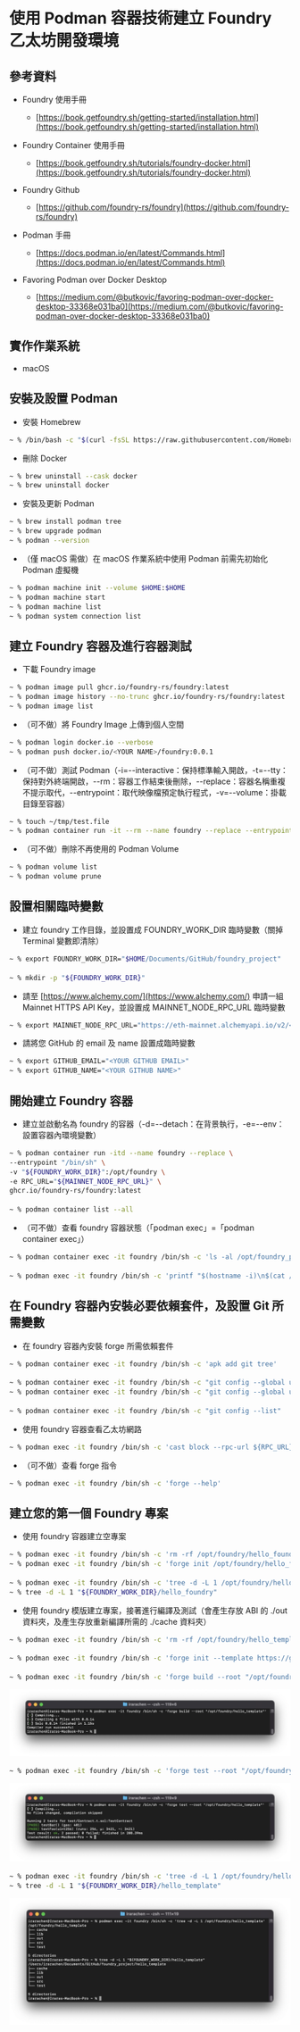 # 使用 Podman 容器技術建立 Foundry 乙太坊開發環境

## 參考資料

- Foundry 使用手冊

  - [https://book.getfoundry.sh/getting-started/installation.html](https://book.getfoundry.sh/getting-started/installation.html)

- Foundry Container 使用手冊

  - [https://book.getfoundry.sh/tutorials/foundry-docker.html](https://book.getfoundry.sh/tutorials/foundry-docker.html)

- Foundry Github

  - [https://github.com/foundry-rs/foundry](https://github.com/foundry-rs/foundry)

- Podman 手冊

  - [https://docs.podman.io/en/latest/Commands.html](https://docs.podman.io/en/latest/Commands.html)

- Favoring Podman over Docker Desktop
  - [https://medium.com/@butkovic/favoring-podman-over-docker-desktop-33368e031ba0](https://medium.com/@butkovic/favoring-podman-over-docker-desktop-33368e031ba0)

## 實作作業系統

- macOS

## 安裝及設置 Podman

- 安裝 Homebrew

```bash
~ % /bin/bash -c "$(curl -fsSL https://raw.githubusercontent.com/Homebrew/install/HEAD/install.sh)"
```

- 刪除 Docker

```bash
~ % brew uninstall --cask docker
~ % brew uninstall docker
```

- 安裝及更新 Podman

```bash
~ % brew install podman tree
~ % brew upgrade podman
~ % podman --version
```

- （僅 macOS 需做）在 macOS 作業系統中使用 Podman 前需先初始化 Podman 虛擬機

```bash
~ % podman machine init --volume $HOME:$HOME
~ % podman machine start
~ % podman machine list
~ % podman system connection list
```

## 建立 Foundry 容器及進行容器測試

- 下載 Foundry image

```bash
~ % podman image pull ghcr.io/foundry-rs/foundry:latest
~ % podman image history --no-trunc ghcr.io/foundry-rs/foundry:latest
~ % podman image list
```

- （可不做）將 Foundry Image 上傳到個人空間

```bash
~ % podman login docker.io --verbose
~ % podman push docker.io/<YOUR NAME>/foundry:0.0.1
```

- （可不做）測試 Podman（-i=--interactive：保持標準輸入開啟，-t=--tty：保持對外終端開啟，--rm：容器工作結束後刪除，--replace：容器名稱重複不提示取代，--entrypoint：取代映像檔預定執行程式，-v=--volume：掛載目錄至容器）

```bash
~ % touch ~/tmp/test.file
~ % podman container run -it --rm --name foundry --replace --entrypoint "" -v ~/tmp:/tmp ghcr.io/foundry-rs/foundry:latest /bin/sh -c 'ls -al /tmp'
```

- （可不做）刪除不再使用的 Podman Volume

```bash
~ % podman volume list
~ % podman volume prune
```

## 設置相關臨時變數

- 建立 foundry 工作目錄，並設置成 FOUNDRY_WORK_DIR 臨時變數（關掉 Terminal 變數即清除）

```bash
~ % export FOUNDRY_WORK_DIR="$HOME/Documents/GitHub/foundry_project"

~ % mkdir -p "${FOUNDRY_WORK_DIR}"
```

- 請至 [https://www.alchemy.com/](https://www.alchemy.com/) 申請一組 Mainnet HTTPS API Key，並設置成 MAINNET_NODE_RPC_URL 臨時變數

```bash
~ % export MAINNET_NODE_RPC_URL="https://eth-mainnet.alchemyapi.io/v2/<YOUR ALCHEMY API KEY>"
```

- 請將您 GitHub 的 email 及 name 設置成臨時變數

```bash
~ % export GITHUB_EMAIL="<YOUR GITHUB EMAIL>"
~ % export GITHUB_NAME="<YOUR GITHUB NAME>"
```

## 開始建立 Foundry 容器

- 建立並啟動名為 foundry 的容器（-d=--detach：在背景執行，-e=--env：設置容器內環境變數）

```bash
~ % podman container run -itd --name foundry --replace \
--entrypoint "/bin/sh" \
-v "${FOUNDRY_WORK_DIR}":/opt/foundry \
-e RPC_URL="${MAINNET_NODE_RPC_URL}" \
ghcr.io/foundry-rs/foundry:latest

~ % podman container list --all
```

- （可不做）查看 foundry 容器狀態（「podman exec」=「podman container exec」）

```bash
~ % podman container exec -it foundry /bin/sh -c 'ls -al /opt/foundry_project'

~ % podman exec -it foundry /bin/sh -c 'printf "$(hostname -i)\n$(cat /etc/hosts)\n$(cat /etc/resolv.conf)\n$(netstat -peanutlx)"'
```

## 在 Foundry 容器內安裝必要依賴套件，及設置 Git 所需變數

- 在 foundry 容器內安裝 forge 所需依賴套件

```bash
~ % podman container exec -it foundry /bin/sh -c 'apk add git tree'

~ % podman container exec -it foundry /bin/sh -c "git config --global user.email ${GITHUB_EMAIL}"
~ % podman container exec -it foundry /bin/sh -c "git config --global user.name ${GITHUB_NAME}"

~ % podman container exec -it foundry /bin/sh -c "git config --list"
```

- 使用 foundry 容器查看乙太坊網路

```bash
~ % podman exec -it foundry /bin/sh -c 'cast block --rpc-url ${RPC_URL} --block latest'
```

- （可不做）查看 forge 指令

```bash
~ % podman exec -it foundry /bin/sh -c 'forge --help'
```

## 建立您的第一個 Foundry 專案

- 使用 foundry 容器建立空專案

```bash
~ % podman exec -it foundry /bin/sh -c 'rm -rf /opt/foundry/hello_foundry/'
~ % podman exec -it foundry /bin/sh -c 'forge init /opt/foundry/hello_foundry'

~ % podman exec -it foundry /bin/sh -c 'tree -d -L 1 /opt/foundry/hello_foundry'
~ % tree -d -L 1 "${FOUNDRY_WORK_DIR}/hello_foundry"
```

- 使用 foundry 模版建立專案，接著進行編譯及測試（會產生存放 ABI 的 ./out 資料夾，及產生存放重新編譯所需的 ./cache 資料夾）

```bash
~ % podman exec -it foundry /bin/sh -c 'rm -rf /opt/foundry/hello_template/'

~ % podman exec -it foundry /bin/sh -c 'forge init --template https://github.com/foundry-rs/forge-template /opt/foundry/hello_template'

~ % podman exec -it foundry /bin/sh -c 'forge build --root "/opt/foundry/hello_template"'
```

![](./images/foundry-001_forge_build.png)

```bash
~ % podman exec -it foundry /bin/sh -c 'forge test --root "/opt/foundry/hello_template"'
```

![](./images/foundry-002_forge_test.png)

```bash
~ % podman exec -it foundry /bin/sh -c 'tree -d -L 1 /opt/foundry/hello_template'
~ % tree -d -L 1 "${FOUNDRY_WORK_DIR}/hello_template"
```

![](./images/foundry-003_work_dir.png)
